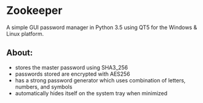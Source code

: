 # Zookeeper
A simple GUI password manager in Python 3.5 using QT5 for the Windows & Linux platform.

## About:
- stores the master password using SHA3_256
- passwords stored are encrypted with AES256
- has a strong password generator which uses combination of letters, numbers, and symbols
- automatically hides itself on the system tray when minimized
